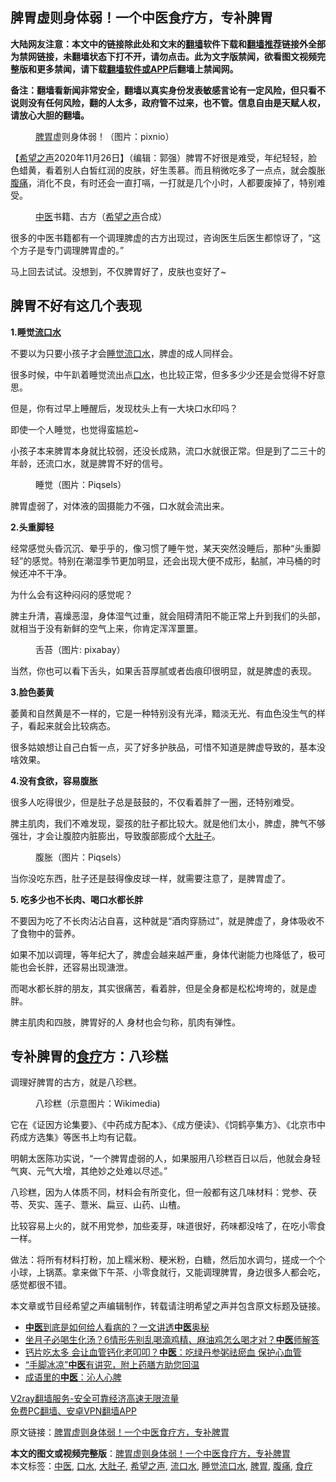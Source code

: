  <h2>脾胃虚则身体弱！一个中医食疗方，专补脾胃</h2> <p class="notice"><b>大陆网友注意：本文中的链接除此处和文末的<a href="https://github.com/bannedbook/fanqiang" >翻墙</a>软件下载和<a href="https://github.com/killgcd/justmysocks/blob/master/README.md">翻墙推荐</a>链接外全部为禁网链接，未翻墙状态下打不开，请勿点击。此为文字版禁闻，欲看图文视频完整版和更多禁闻，请下载<a href="https://github.com/bannedbook/fanqiang">翻墙软件或APP</a>后翻墙上禁闻网。</p><p>备注：翻墙看新闻非常安全，翻墙以真实身份发表敏感言论有一定风险，但只看不说则没有任何风险，翻的人太多，政府管不过来，也不管。信息自由是天赋人权，请放心大胆的翻墙。</b></p>  <div class="entry"> <figure><figcaption><a href="https://www.bannedbook.org/bnews/tag/%E8%84%BE%E8%83%83/" class="st_tag internal_tag" rel="tag" title="标签 脾胃 下的日志">脾胃</a>虚则身体弱！（图片：pixnio）</figcaption></figure> <p>【<span class='wp_keywordlink_affiliate'><a href="https://www.soundofhope.org" title="希望之声" target="_blank">希望之声</a></span>2020年11月26日】（编辑：郭强）脾胃不好很是难受，年纪轻轻，脸色蜡黄，看着别人白皙红润的皮肤，好生羡慕。而且稍微吃多了一点点，就会腹胀<a href="https://www.bannedbook.org/bnews/tag/%e8%85%b9%e7%97%9b/" class="st_tag internal_tag" rel="tag" title="标签 腹痛 下的日志">腹痛</a>，消化不良，有时还会一直打嗝，一打就是几个小时，人都要废掉了，特别难受。</p> <figure><figcaption><a href="https://www.bannedbook.org/bnews/tag/%e4%b8%ad%e5%8c%bb/" class="st_tag internal_tag" rel="tag" title="标签 中医 下的日志">中医</a>书籍、古方（<a href="https://www.bannedbook.org/bnews/tag/%e5%b8%8c%e6%9c%9b%e4%b9%8b%e5%a3%b0/" class="st_tag internal_tag" rel="tag" title="标签 希望之声 下的日志">希望之声</a>合成）</figcaption></figure> <p>很多的中医书籍都有一个调理脾虚的古方出现过，咨询医生后医生都惊讶了，“这个方子是专门调理脾胃虚的。”</p> <p>马上回去试试。没想到，不仅脾胃好了，皮肤也变好了~</p> <h2>脾胃不好有这几个表现</h2> <p><strong>1.睡觉<a href="https://www.bannedbook.org/bnews/tag/%e6%b5%81%e5%8f%a3%e6%b0%b4/" class="st_tag internal_tag" rel="tag" title="标签 流口水 下的日志">流口水</a></strong></p> <p>不要以为只要小孩子才会<a href="https://www.bannedbook.org/bnews/tag/%e7%9d%a1%e8%a7%89%e6%b5%81%e5%8f%a3%e6%b0%b4/" class="st_tag internal_tag" rel="tag" title="标签 睡觉流口水 下的日志">睡觉流口水</a>，脾虚的成人同样会。</p> <p>很多时候，中午趴着睡觉流出点<a href="https://www.bannedbook.org/bnews/tag/%E5%8F%A3%E6%B0%B4/" class="st_tag internal_tag" rel="tag" title="标签 口水 下的日志">口水</a>，也比较正常，但多多少少还是会觉得不好意思。</p> <p>但是，你有过早上睡醒后，发现枕头上有一大块口水印吗？</p> <p>即使一个人睡觉，也觉得蛮尴尬~</p>  <p>小孩子本来脾胃本身就比较弱，还没长成熟，流口水就很正常。但是到了二三十的年龄，还流口水，就是脾胃不好的信号。</p> <figure><figcaption>睡觉（图片：Piqsels）</figcaption></figure> <p>脾胃虚弱了，对体液的固摄能力不强，口水就会流出来。</p> <p><strong>2.头重脚轻</strong></p> <p>经常感觉头昏沉沉、晕乎乎的，像习惯了睡午觉，某天突然没睡后，那种“头重脚轻”的感觉。特别在潮湿季节更加明显，还会出现大便不成形，黏腻，冲马桶的时候还冲不干净。</p> <p>为什么会有这种闷闷的感觉呢？</p> <p>脾主升清，喜燥恶湿，身体湿气过重，就会阻碍清阳不能正常上升到我们的头部，就相当于没有新鲜的空气上来，你肯定浑浑噩噩。</p> <figure><figcaption>舌苔（图片: pixabay）</figcaption></figure> <p>当然，你也可以看下舌头，如果舌苔厚腻或者齿痕印很明显，就是脾虚的表现。</p> <p><strong>3.脸色萎黄</strong></p>  <p>萎黄和自然黄是不一样的，它是一种特别没有光泽，黯淡无光、有血色没生气的样子，看起来就会比较病态。</p> <p>很多姑娘想让自己白皙一点，买了好多护肤品，可惜不知道是脾虚导致的，基本没啥效果。</p> <p><strong>4.没有食欲，容易腹胀</strong></p> <p>很多人吃得很少，但是肚子总是鼓鼓的，不仅看着胖了一圈，还特别难受。</p> <p>脾主肌肉，我们不难发现，婴孩的肚子都比较大。就是他们太小，脾虚，脾气不够强壮，才会让腹腔内脏膨出，导致腹部膨成个<a href="https://www.bannedbook.org/bnews/tag/%E5%A4%A7%E8%82%9A%E5%AD%90/" class="st_tag internal_tag" rel="tag" title="标签 大肚子 下的日志">大肚子</a>。</p> <figure><figcaption>腹胀（图片：Piqsels）</figcaption></figure> <p>当你没吃东西，肚子还是鼓得像皮球一样，就需要注意了，是脾胃虚了。</p> <p><strong>5. 吃多少也不长肉、喝口水都长胖</strong></p> <p>不要因为吃了不长肉沾沾自喜，这种就是“酒肉穿肠过”，就是脾虚了，身体吸收不了食物中的营养。</p>  <p>如果不加以调理，等年纪大了，脾虚会越来越严重，身体代谢能力也降低了，极可能也会长胖，还容易出现溏泄。</p> <p>而喝水都长胖的朋友，其实很痛苦，看着胖，但是全身都是松松垮垮的，就是虚胖。</p> <p>脾主肌肉和四肢，脾胃好的人 身材也会匀称，肌肉有弹性。</p> <h2>专补脾胃的<a href="https://www.bannedbook.org/bnews/tag/%e9%a3%9f%e7%96%97/" class="st_tag internal_tag" rel="tag" title="标签 食疗 下的日志">食疗</a>方：八珍糕</h2> <p>调理好脾胃的古方，就是八珍糕。</p> <figure><figcaption>八珍糕（示意图片：Wikimedia)</figcaption></figure> <p>它在《证因方论集要》、《中药成方配本》、《成方便读》、《饲鹤亭集方》、《北京市中药成方选集》等医书上均有记载。</p> <p>明朝太医陈功实说，“一个脾胃虚弱的人，如果服用八珍糕百日以后，他就会身轻气爽、元气大增，其绝妙之处难以尽述。”</p> <p>八珍糕，因为人体质不同，材料会有所变化，但一般都有这几味材料：党参、茯苓、芡实、莲子、薏米、扁豆、山药、山楂。</p> <p>比较容易上火的，就不用党参，加些麦芽，味道很好，药味都没啥了，在吃小零食一样。</p>  <p>做法：将所有材料打粉，加上糯米粉、粳米粉，白糖，然后加水调匀，搓成一个个小球，上锅蒸。拿来做下午茶、小零食就行，又能调理脾胃，身边很多人都会吃，感觉都很不错。</p> <p>本文章或节目经希望之声编辑制作，转载请注明希望之声并包含原文标题及链接。</p> <ul class='op-related-articles' title='相关阅读'> <li><a href='https://www.bannedbook.org/bnews/health/20201127/1437807.html' target='_blank'><b>中医</b>到底是如何给人看病的？一文讲透<b>中医</b>奥秘</a></li> <li><a href='https://www.bannedbook.org/bnews/health/20201126/1437321.html' target='_blank'>坐月子必喝生化汤？6情形先别乱喝滴鸡精、麻油鸡怎么喝才对？<b>中医</b>师解答</a></li> <li><a href='https://www.bannedbook.org/bnews/health/20201125/1436654.html' target='_blank'>钙片吃太多 会让血管钙化老叩叩？<b>中医</b>：吃绿丹参粥祛瘀血 保护心血管</a></li> <li><a href='https://www.bannedbook.org/bnews/comments/20201124/1436259.html' target='_blank'>“手脚冰凉”<b>中医</b>有讲究，附上药膳方助您回温</a></li> <li><a href='https://www.bannedbook.org/bnews/comments/20201123/1435661.html' target='_blank'>成语里的<b>中医</b>：沁人心脾</a></li> </ul> <p class="texttj"> <a href="https://www.bannedbook.org/forum23/topic22702.html" target="_blank">V2ray翻墙服务-安全可靠经济高速无限流量</a><br/> <a href="https://github.com/bannedbook/fanqiang/wiki/%E7%A6%81%E9%97%BB%E7%BD%91%E5%AE%89%E5%8D%93%E7%BF%BB%E5%A2%99%E6%96%B0%E9%97%BBAPP" target="_blank">免费PC翻墙、安卓VPN翻墙APP</a></p><p>原文链接：<a class="src_link"  href="https://www.soundofhope.org/post/447166" target="_blank">脾胃虚则身体弱！一个中医食疗方，专补脾胃</a></p><a name='sharetosocial'></a>       <div><b>本文的图文或视频完整版</b>：<a href='https://www.bannedbook.org/bnews/comments/20201127/1438065.html'>脾胃虚则身体弱！一个中医食疗方，专补脾胃</a></div>  </div><!--END ENTRY--> <div class="postfooter"> <div>本文标签：<a href="https://www.bannedbook.org/bnews/tag/%e4%b8%ad%e5%8c%bb/" rel="tag">中医</a>, <a href="https://www.bannedbook.org/bnews/tag/%E5%8F%A3%E6%B0%B4/" rel="tag">口水</a>, <a href="https://www.bannedbook.org/bnews/tag/%E5%A4%A7%E8%82%9A%E5%AD%90/" rel="tag">大肚子</a>, <a href="https://www.bannedbook.org/bnews/tag/%e5%b8%8c%e6%9c%9b%e4%b9%8b%e5%a3%b0/" rel="tag">希望之声</a>, <a href="https://www.bannedbook.org/bnews/tag/%e6%b5%81%e5%8f%a3%e6%b0%b4/" rel="tag">流口水</a>, <a href="https://www.bannedbook.org/bnews/tag/%e7%9d%a1%e8%a7%89%e6%b5%81%e5%8f%a3%e6%b0%b4/" rel="tag">睡觉流口水</a>, <a href="https://www.bannedbook.org/bnews/tag/%E8%84%BE%E8%83%83/" rel="tag">脾胃</a>, <a href="https://www.bannedbook.org/bnews/tag/%e8%85%b9%e7%97%9b/" rel="tag">腹痛</a>, <a href="https://www.bannedbook.org/bnews/tag/%e9%a3%9f%e7%96%97/" rel="tag">食疗</a></div>  </div><!--END POSTFOOTER--> 